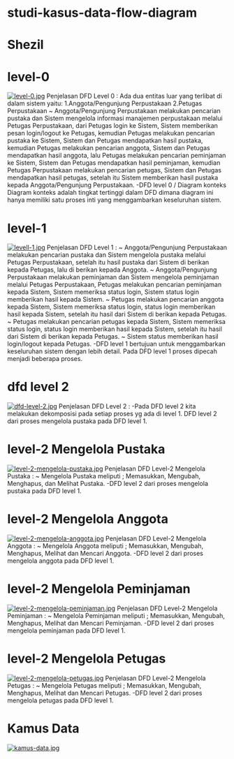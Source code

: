 # studi-kasus-data-flow-diagram
# Shezil
# level-0 
[![level-0.jpg](https://i.postimg.cc/MGXnDDt6/level-0.jpg)](https://postimg.cc/zLZDDT96)
Penjelasan DFD Level 0 :
Ada dua entitas luar yang terlibat di dalam sistem yaitu:
1.Anggota/Pengunjung Perpustakaan
2.Petugas Perpustakaan
~ Anggota/Pengunjung Perpustakaan melakukan pencarian pustaka dan Sistem mengelola informasi manajemen perpustakaan melalui Petugas Perpustakaan, dari Petugas login ke Sistem, Sistem memberikan pesan login/logout ke Petugas, kemudian Petugas melakukan pencarian pustaka ke Sistem, Sistem dan Petugas mendapatkan hasil pustaka, kemudian Petugas melakukan pencarian anggota, Sistem dan Petugas mendapatkan hasil anggota, lalu Petugas melakukan pencarian peminjaman ke Sistem, Sistem dan Petugas mendapatkan hasil peminjaman, kemudian Petugas Perpustakaan melakukan pencarian petugas, Sistem dan Petugas mendapatkan hasil petugas, setelah itu Sistem memberikan hasil pustaka kepada Anggota/Pengunjung Perpustakaan.
-DFD level 0 / Diagram konteks
Diagram konteks adalah tingkat tertinggi dalam DFD dimana diagram ini hanya memiliki satu proses inti yang menggambarkan keseluruhan sistem.

# level-1
[![levell-1.jpg](https://i.postimg.cc/Pr2fRDCP/levell-1.jpg)](https://postimg.cc/GHT1BHJC)
Penjelasan DFD Level 1 :
~ Anggota/Pengunjung Perpustakaan melakukan pencarian pustaka dan Sistem mengelola pustaka melalui Petugas Perpustakaan, setelah itu hasil pustaka dari Sistem di berikan kepada Petugas, lalu di berikan kepada Anggota.
~ Anggota/Pengunjung Perpustakaan melakukan peminjaman dan Sistem mengelola peminjaman melalui Petugas Perpustakaan, Petugas melakukan pencarian peminjaman kepada Sistem, Sistem memeriksa status login, Sistem status login memberikan hasil kepada Sistem.
~ Petugas melakukan pencarian anggota kepada Sistem, Sistem memeriksa status login, status login memberikan hasil kepada Sistem, setelah itu hasil dari Sistem di berikan kepada Petugas.
~ Petugas melakukan pencarian petugas kepada Sistem, Sistem memeriksa status login, status login memberikan hasil kepada Sistem, setelah itu hasil dari Sistem di berikan kepada Petugas.
~ Sistem status memberikan hasil login/logout kepada Petugas.
-DFD level 1 bertujuan untuk menggambarkan keseluruhan sistem dengan lebih detail. 
Pada DFD level 1 proses dipecah menjadi beberapa proses.

# dfd level 2 
[![dfd-level-2.jpg](https://i.postimg.cc/0y4k8qdv/dfd-level-2.jpg)](https://postimg.cc/JsbVqv2Y)
Penjelasan DFD Level 2 :
-Pada DFD level 2 kita melakukan dekomposisi pada setiap proses yg ada di level 1.
DFD level 2 dari proses mengelola pustaka pada DFD level 1.

# level-2 Mengelola Pustaka
[![level-2-mengelola-pustaka.jpg](https://i.postimg.cc/85QT6B0n/level-2-mengelola-pustaka.jpg)](https://postimg.cc/hJsFFxg9)
Penjelasan DFD Level-2 Mengelola Pustaka :
~ Mengelola Pustaka meliputi ; Memasukkan, Mengubah, Menghapus, dan Melihat Pustaka.
-DFD level 2 dari proses mengelola pustaka pada DFD level 1.

# level-2 Mengelola Anggota
[![level-2-mengelola-anggota.jpg](https://i.postimg.cc/VLLmnNK1/level-2-mengelola-anggota.jpg)](https://postimg.cc/YjV5wtcy)
Penjelasan DFD Level-2 Mengelola Anggota :
~ Mengelola Anggota meliputi ; Memasukkan, Mengubah, Menghapus, Melihat dan Mencari Anggota.
-DFD level 2 dari proses mengelola anggota pada DFD level 1.

# level-2 Mengelola Peminjaman
[![level-2-mengelola-peminjaman.jpg](https://i.postimg.cc/yx8tgDsb/level-2-mengelola-peminjaman.jpg)](https://postimg.cc/JDSPS4yN)
Penjelasan DFD Level-2 Mengelola Peminjaman :
~ Mengelola Peminjaman meliputi ; Memasukkan, Mengubah, Menghapus, Melihat dan Mencari Peminjaman.
-DFD level 2 dari proses mengelola peminjaman pada DFD level 1.

# level-2 Mengelola Petugas
[![level-2-mengelola-petugas.jpg](https://i.postimg.cc/y8cQNm0N/level-2-mengelola-petugas.jpg)](https://postimg.cc/9DXt8q83)
Penjelasan DFD Level-2 Mengelola Petugas :
~ Mengelola Petugas meliputi ; Memasukkan, Mengubah, Menghapus, Melihat dan Mencari Petugas.
-DFD level 2 dari proses mengelola petugas pada DFD level 1.

# Kamus Data
[![kamus-data.jpg](https://i.postimg.cc/br4gyrJb/kamus-data.jpg)](https://postimg.cc/vxLfXQ5H)
